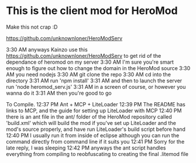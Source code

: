 This is the client mod for HeroMod
===
Make this not crap :D

https://github.com/unknownloner/HeroModServ

3:30 AM <unknownloner> anyways Kainzo use this https://github.com/unknownloner/HeroModServ to get rid of the dependance of heromod on my server
3:30 AM <unknownloner> I'm sure you're smart enough to figure out how to change the domain in the HeroMod source
3:30 AM <unknownloner> you need nodejs
3:30 AM <unknownloner> git clone the repo
3:30 AM <unknownloner> cd into the directory
3:31 AM <unknownloner> run 'npm install'
3:31 AM <unknownloner> and then to launch the server run 'node heromod_serv.js'
3:31 AM <unknownloner> in a screen of course, or however you wanna do it
3:31 AM <unknownloner> then you're good to go

To Compile.
12:37 PM <unknownloner> Ant + MCP + LiteLoader
12:39 PM <unknownloner> The README has links to MCP, and the guide for setting up LiteLoader with MCP
12:40 PM <unknownloner> there is an ant file in the ant/ folder of the HeroMod repository called 'build.xml' which will build the mod if you've set up LiteLoader and the mod's source properly, and have run LiteLoader's build script before hand
12:40 PM <unknownloner> I usually run it from inside of eclipse although you can run the command directly from command line if it suits you
12:41 PM <unknownloner> Sorry for the late reply, I was sleeping
12:42 PM <unknownloner> anyways the ant script handles everything from compiling to reobfuscating to creating the final .litemod file
